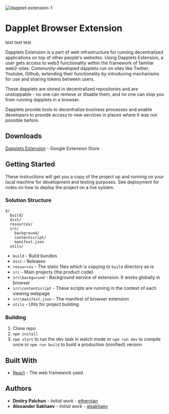 ![dapplet-extension-1](https://user-images.githubusercontent.com/51093278/183035137-47c85142-7d10-47f4-b0c7-4a2ee2f67a15.png)

# Dapplet Browser Extension

test test test

Dapplets Extension is a part of web infrastructure for running decentralized applications on top of other people's websites. Using Dapplets Extension, a user gets access to web3 functionality within the framework of familiar web2-sites. Community-developed dapplets run on sites like Twitter, Youtube, Github, extending their functionality by introducing mechanisms for use and sharing tokens between users. 

These dapplets are stored in decentralized repositories and are unstoppable - no one can remove or disable them, and no one can stop you from running dapplets in a browser.

Dapplets provide tools to decentralize business processes and enable developers to provide access to new services in places where it was not possible before.

## Downloads

[Dapplets Extension](https://chrome.google.com/webstore/detail/dapplets/pjjnaojpjhgbhpfffnjleidmdbajagdj) - Google Extension Store


## Getting Started

These instructions will get you a copy of the project up and running on your local machine for development and testing purposes. See deployment for notes on how to deploy the project on a live system.

### Solution Structure

```
$/
  build/
  dist/
  resources/
  src/
    background/
    contentscript/
    manifest.json
  utils/
```

- `build` - Build bundles
- `dist` - Releases
- `resources` - The static files which is copying to `build` directory as is
- `src` - Main projects (the product code)
- `src\backgorund` - Background service of extension. It works globally in browser
- `src\contentscript` - These scripts are running in the context of each viewing webpage
- `src\manifest.json` - The manifest of browser extension
- `utils` - Utils for project building

### Building

1.  Clone repo
2.  `npm install`
3.  `npm start` to run the dev task in watch mode or `npm run dev` to compile once or `npm run build` to build a production (minified) version

## Built With

- [React](https://reactjs.org/) - The web framework used

## Authors

- **Dmitry Palchun** - _Initial work_ - [ethernian](https://github.com/ethernian)
- **Alexander Sakhaev** - _Initial work_ - [alsakhaev](https://github.com/alsakhaev)
